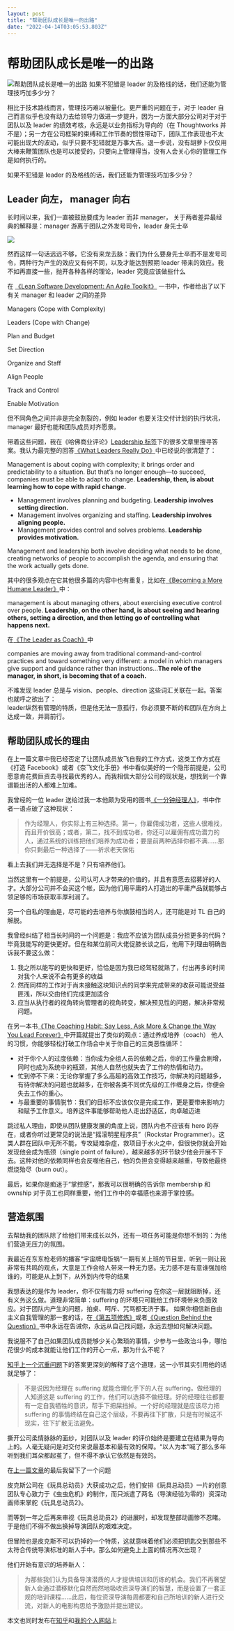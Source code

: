 ```yaml
---
layout: post
title: "帮助团队成长是唯一的出路"
date: "2022-04-14T03:05:53.803Z"
---
```

帮助团队成长是唯一的出路
============

![帮助团队成长是唯一的出路](https://img2022.cnblogs.com/blog/138155/202204/138155-20220414001204047-919823501.png) 如果不犯错是 leader 的及格线的话，我们还能为管理技巧加多少分？

相比于技术路线而言，管理技巧难以被量化。更严重的问题在于，对于 leader 自己而言似乎也没有动力去给领导力做进一步提升，因为一方面大部分公司对于对于团队以及 leader 的绩效考核，永远是以业务指标为导向的（在 Thoughtworks 并不是）；另一方在公司框架的束缚和工作节奏的惯性带动下，团队工作表现也不太可能出现大的波动，似乎只要不犯错就是万事大吉。退一步说，没有胡萝卜仅仅用大棒来鞭策团队也是可以接受的，只要向上管理得当，没有人会关心你的管理工作是如何执行的。

如果不犯错是 leader 的及格线的话，我们还能为管理技巧加多少分？

Leader 向左， manager 向右
---------------------

长时间以来，我们一直被鼓励要成为 leader 而非 manager， 关于两者差异最经典的解释是：manager 游离于团队之外发号司令，leader 身先士卒

![](https://img2022.cnblogs.com/blog/138155/202204/138155-20220414001048033-204126503.png)

然而这样一句话远远不够，它没有来龙去脉：我们为什么要身先士卒而不是发号司令，两种行为产生的效应又有何不同，以及才能达到预期 leader 带来的效应。我不如再直接一些，抛开各种各样的理论，leader 究竟应该做些什么

在 [《Lean Software Development: An Agile Toolkit》](https://www.amazon.com/Lean-Software-Development-Agile-Toolkit/dp/0321150783) 一书中，作者给出了以下有关 manager 和 leader 之间的差异

Managers (Cope with Complexity)

Leaders (Cope with Change)

Plan and Budget

Set Direction

Organize and Staff

Align People

Track and Control

Enable Motivation

但不同角色之间并非是完全割裂的，例如 leader 也要关注交付计划的执行状况，manager 最好也能和团队成员对齐愿景。

带着这些问题，我在《哈佛商业评论》[Leadership 标签](https://hbr.org/topic/leadership)下的很多文章里搜寻答案。我认为最完整的回答[《What Leaders Really Do》](https://hbr.org/2001/12/what-leaders-really-do)中已经说的很清楚了：

Management is about coping with complexity; it brings order and predictability to a situation. But that’s no longer enough—to succeed, companies must be able to adapt to change. **Leadership, then, is about learning how to cope with rapid change.**

*   Management involves planning and budgeting. **Leadership involves setting direction.**
*   Management involves organizing and staffing. **Leadership involves aligning people.**
*   Management provides control and solves problems. **Leadership provides motivation.**

Management and leadership both involve deciding what needs to be done, creating networks of people to accomplish the agenda, and ensuring that the work actually gets done.

其中的很多观点在它其他很多篇的内容中也有重复，比如在[《Becoming a More Humane Leader》](https://hbr.org/2021/11/becoming-a-more-humane-leader)中：

management is about managing others, about exercising executive control over people. **Leadership, on the other hand, is about seeing and hearing others, setting a direction, and then letting go of controlling what happens next.**

在[《The Leader as Coach》](https://hbr.org/2019/11/the-leader-as-coach)中

companies are moving away from traditional command-and-control practices and toward something very different: a model in which managers give support and guidance rather than instructions…**The role of the manager, in short, is becoming that of a coach.**

不难发现 leader 总是与 vision、people、direction 这些词汇关联在一起。答案也就呼之欲出了：  
leader纵然有管理的特质，但是他无法一意孤行，你必须要不断的和团队在方向上达成一致，并肩前行。

帮助团队成长的理由
---------

在上一篇文章中我已经否定了让团队成员放飞自我的工作方式，这类工作方式在《打造 Facebook》或者《奈飞文化手册》书中看似美好的一个隐形前提是，公司愿意肯花费巨资去寻找最优秀的人。而我相信大部分公司的现状是，想找到一个靠谱能出活的人都难上加难。

我曾经的一位 leader 送给过我一本他颇为受用的图书[《一分钟经理人》](http://product.dangdang.com/23761954.html)，书中作者一语点破了这种现状：

> 作为经理人，你实际上有三种选择。第一，你雇佣成功者，这些人很难找，而且开价很高；或者，第二，找不到成功者，你还可以雇佣有成功潜力的人，通过系统的训练把他们培养为成功者；要是前两种选择你都不满……那你只剩最后一种选择了——祈求老天保佑

看上去我们并无选择是不是？只有培养他们。

当然这里有一个前提是，公司认可人才带来的价值的，并且有意愿去招募好的人才。大部分公司并不会买这个帐，因为他们用平庸的人打造出的平庸产品就能够占领足够的市场获取丰厚利润了。

另一个自私的理由是，尽可能的去培养与你旗鼓相当的人，还可能是对 TL 自己的解脱。

我曾经纠结了相当长时间的一个问题是：我应不应该为团队成员分担更多的代码？毕竟我能写的更快更好。但在和某位前司大佬促膝长谈之后，他用下列理由明确告诉我不要这么做：

1.  我之所以能写的更快和更好，恰恰是因为我已经驾轻就熟了，付出再多的时间对我个人来说不会有更多的收益
2.  然而同样的工作对于尚未接触这块知识点的同学来完成带来的收获可能说受益匪浅，所以交由他们完成更加适合
3.  应当从执行者的视角转向管理者的视角转变，解决预见性的问题，解决非常规问题。

在另一本书[《The Coaching Habit: Say Less, Ask More & Change the Way You Lead Forever》](https://www.amazon.com/Coaching-Habit-Less-Change-Forever/dp/0978440749)中开篇就提出了类似的观点：通过养成培养（coach） 他人的习惯，你能够轻松打破工作场合中关于你自己的三类恶性循环：

*   对于你个人的过度依赖：当你成为全组人员的依赖之后，你的工作量会剧增，同时也成为系统中的瓶颈，其他人自然也就失去了工作的热情和动力。
*   忙到停不下来：无论你掌握了多么高超的高效工作技巧，你解决的问题越多，有待你解决的问题也就越多，在你被各类不同优先级的工作缠身之后，你便会失去工作的重心。
*   与最重要的事情脱节：我们的目标不应该仅仅是完成工作，更是要带来影响力和赋予工作意义。培养这件事能够帮助他人走出舒适区，向卓越迈进

跳过私人理由，即使从团队健康发展的角度上说，团队内也不应该有 hero 的存在，或者你听过更常见的说法是“摇滚明星程序员”（Rockstar Programmer）。这类人群在团队中无所不能，专攻疑难杂症，救项目于水火之中，但很快你就会开始发现他会成为瓶颈（single point of failure），越来越多的环节缺少他会开展不下去。这种对他的依赖同样也会反噬他自己，他的负担会变得越来越重，导致他最终燃烧殆尽（burn out）。

最后，如果你是痴迷于“掌控感”，那我可以很明确的告诉你 membership 和 ownship 对于员工也同样重要，他们工作中的幸福感也来源于掌控感。

营造氛围
----

去帮助我的团队除了给他们带来成长以外，还有一项任务可能是你想不到的：为他们营造无压力的氛围。

我最近在东东枪老师的播客“宇宙牌电饭锅”一期有关上班的节目里，听到一则让我非常有共鸣的观点，大意是工作会给人带来一种无力感。无力感不是有意谁强加给谁的，可能是从上到下，从外到内传导的结果

我想表达的是作为 leader，你不仅有能力将 suffering 在你这一层就阻断掉，还有义务这么做。道理非常简单：suffering 的环境只可能给工作环境带来负面效应。对于团队内产生的问题，拍桌、呵斥、咒骂都无济于事。 如果你相信新自由主义自我管理的那一套的话，在[《第五项修炼》](http://product.dangdang.com/25216820.html)或者[《Question Behind the Question》](https://www.amazon.com/QBQ-Question-Behind-Practicing-Accountability/dp/0399152334)书中永远在告诫你，永远从自己找问题，永远去想如何解决问题。

我说服不了自己如果团队成员能够少关心繁琐的事情，少参与一些政治斗争，哪怕花很少的成本就能让他们工作的开心一点，那为什么不呢？

[知乎上一个沉重问题](https://www.zhihu.com/question/346895765/answer/838575128)下的答案更深刻的解释了这个道理，这一小节其实引用他的话就足够了：

> 不是说因为经理在 suffering 就能合理化手下的人在 suffering。做经理的人知道这是 suffering 的工作，他们可以选择不做经理。好的经理往往都要有一定自我牺牲的意识，帮手下把屎挡掉。一个好的经理就是应该尽力把 suffering 的事情终结在自己这个层级，不要再往下扩散，只是有时候这不现实，往下扩散无法避免。

撕开公司柔情脉脉的面纱，对团队以及 leader 的评价始终是要建立在结果为导向上的。人毫无疑问是对交付来说最基本和最有效的保障。“以人为本”喊了那么多年听到我们耳朵都起茧了，但不得不承认它依然是有效的。

在[上一篇文章](https://www.v2think.com/tech-leader-mistake)的最后我留下了一个问题

皮克斯公司在《玩具总动员》大获成功之后，他们安排《玩具总动员》一片的创意团队专心致力于《虫虫危机》的制作，而只派遣了两名（导演经验为零的）资深动画师来掌舵《玩具总动员2》。

而等到一年之后再来审视《玩具总动员2》的进展时，却发现整部动画惨不忍睹。于是他们不得不做出换掉导演团队的艰难决定。

但冒险也是皮克斯不可以扔掉的一个特质，这就意味着他们必须把钥匙交到那些不太符合传统导演标准的新人手中。那么如何避免上上面的情况再次出现？

他们开始有意识的培养新人：

> 为那些我们认为具备导演潜质的人才提供培训和历练的机会。我们不再奢望新人会通过潜移默化自然而然地吸收资深导演们的智慧，而是设置了一套正规的培训课程……此后，每位资深导演每周都要和自己所培训的新人进行交流，对新人的电影构思给予激励并提出建议。

本文也同时发布在[知乎](https://zhuanlan.zhihu.com/p/498120559)和[我的个人网站](https://www.v2think.com/what-is-leadership)上